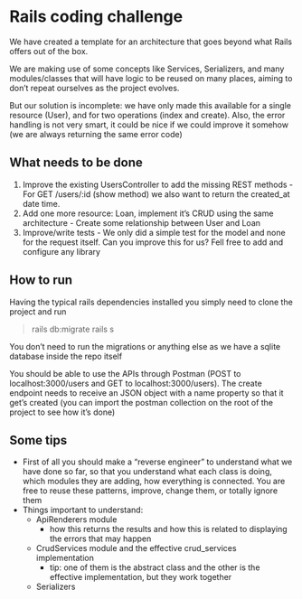 # Rails coding challenge
We have created a template for an architecture that goes beyond what Rails offers out of the box.

We are making use of some concepts like Services, Serializers, and many modules/classes that will have logic to be reused on many places, aiming to don’t repeat ourselves as the project evolves.

But our solution is incomplete: we have only made this available for a single resource (User), and for two operations (index and create). Also, the error handling is not very smart, it could be nice if we could improve it somehow (we are always returning the same error code)

## What needs to be done
  1. Improve the existing UsersController to add the missing REST methods
    - For GET /users/:id (show method) we also want to return the created_at date time.
  1. Add one more resource: Loan, implement it’s CRUD using the same architecture
    - Create some relationship between User and Loan
  1. Improve/write tests
    - We only did a simple test for the model and none for the request itself. Can you improve this for us? Fell free to add and configure any library

## How to run
Having the typical rails dependencies installed you simply need to clone the project and run

> rails db:migrate
> rails s

You don’t need to run the migrations or anything else as we have a sqlite database inside the repo itself

You should be able to use the APIs through Postman (POST to localhost:3000/users and GET to localhost:3000/users). The create endpoint needs to receive an JSON object with a name property so that it get’s created (you can import the postman collection on the root of the project to see how it’s done)

## Some tips
  - First of all you should make a “reverse engineer” to understand what we have done so far, so that you understand what each class is doing, which modules they are adding, how everything is connected. You are free to reuse these patterns, improve, change them, or totally ignore them
  - Things important to understand:
    - ApiRenderers module
      - how this returns the results and how this is related to displaying the errors that may happen
    - CrudServices module and the effective crud_services implementation
      - tip: one of them is the abstract class and the other is the effective implementation, but they work together
    - Serializers